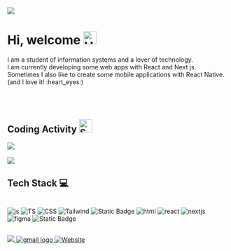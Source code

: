 <img src="https://raw.githubusercontent.com/EdsonLucasbd/EdsonLucasbd/main/images/pixel-jeff-matrix-s.gif"/>

# Hi, welcome <img src="https://github.com/EdsonLucasbd/EdsonLucasbd/blob/main/images/hi.gif?raw=true" width="30" alt="Hi Gif" /></h2>

<p>
  I am a student of information systems and a lover of technology. <br/>
  I am currently developing some web apps with React and Next js. <br/>
  Sometimes I also like to create some mobile applications with React Native. <br/>
  (and I love it! :heart_eyes:)
</p>

<br/><br/>

## Coding Activity <img width="30" src="https://emojis.slackmojis.com/emojis/images/1531849430/4246/blob-sunglasses.gif?1531849430" alt="Sunglasses emoji" />


<p>
  <img src="https://github-readme-stats.vercel.app/api?username=EdsonLucasbd&theme=midnight-purple&show_icons=true&hide_border=false&count_private=true" /> </br> </br>
<!--   <img height=195px src="https://github-readme-stats.vercel.app/api/top-langs/?username=EdsonLucasbd&layout=compact&theme=great-gatsby" /> -->
  <img src="https://github-readme-streak-stats.herokuapp.com/?user=EdsonLucasbd&theme=midnight-purple&hide_border=false" />
</p>

## Tech Stack 💻

<div style="display: inline_block"> 
  <br>  
  <img alt="js" src="https://img.shields.io/badge/Javascript-black?style=flat-square&logo=javascript">
  <img alt="TS" src="https://img.shields.io/badge/Typescript-black?style=flat-square&logo=typescript">
  <img alt="CSS" src="https://img.shields.io/badge/Css3-black?style=flat-square&logo=css3">
  <img alt="Tailwind" src="https://img.shields.io/badge/Tailwindcss-black?style=flat-square&logo=tailwindcss">
  <img alt="Static Badge" src="https://img.shields.io/badge/Styled-Components?style=flat-square&logo=Styled-components&color=black">
  <img alt="html" src="https://img.shields.io/badge/Html5-black?style=flat-square&logo=html5">
  <img alt="react" src="https://img.shields.io/badge/React-black?style=flat-square&logo=react">
  <img alt="nextjs" src="https://img.shields.io/badge/NextJS-black?style=flat-square&logo=nextdotjs">
  <img alt="figma" src="https://img.shields.io/badge/Figma-black?style=flat-square&logo=figma">
  <img alt="Static Badge" src="https://img.shields.io/badge/Tanstack-query?style=flat-square&logo=React%20query&color=black">


</div>

##
<div>
  <a href="https://www.linkedin.com/in/edson-lucas-b9310415b/" target="_blank">
    <img src="https://img.shields.io/badge/LinkedIn-0077B5?style=for-the-badge&logo=linkedin&logoColor=white" target="_blank">
  </a>
  
  <a href="mailto:edsonlucas.lucas@gmail.com">
    <img src="https://img.shields.io/badge/Gmail-D14836?style=for-the-badge&logo=gmail&logoColor=white" alt="gmail logo" />
  </a>
  
  <a href="oedsonlucas.com.br" target="_blank">
    <img alt="Website" src="https://img.shields.io/website?color=rgb%2842%2C%20207%2C%20131%29&down_color=red&down_message=offline&label=Portfolio&logo=vercel&style=for-the-badge&up_color=rgb%2842%2C%20207%2C%20131%29&up_message=go&url=https://oedsonlucas.com.br/">
  </a>
</div>
